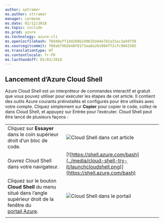 ```yaml
---
author: sptramer
ms.author: sttramer
manager: carmonm
ms.date: 02/12/2018
ms.topic: include
ms.prod: azure
ms.technology: azure-cli
ms.openlocfilehash: 78d48eff1dd268b249633d4de7d1a15ac1e69750
ms.sourcegitcommit: f08abf902b48f8173aa6e261084ff2cfc9043305
ms.translationtype: HT
ms.contentlocale: fr-FR
ms.lasthandoff: 05/03/2018
---
```

## <a name="launch-azure-cloud-shell"></a>Lancement d’Azure Cloud Shell

Azure Cloud Shell est un interpréteur de commandes interactif et gratuit que vous pouvez utiliser pour exécuter les étapes de cet article. Il contient des outils Azure courants préinstallés et configurés pour être utilisés avec votre compte. Cliquez simplement sur **Copier** pour copier le code, collez-le dans Cloud Shell, et appuyez sur Entrée pour l’exécuter.  Cloud Shell peut être lancé de plusieurs façons :

|  |   |
|-----------------------------------------------|---|
| Cliquez sur **Essayer** dans le coin supérieur droit d’un bloc de code. | ![Cloud Shell dans cet article](../media/cloud-shell-try-it/cli-try-it.png) |
| Ouvrez Cloud Shell dans votre navigateur. | [![https://shell.azure.com/bash](../media/cloud-shell-try-it/launchcloudshell.png)](https://shell.azure.com/bash) |
| Cliquez sur le bouton **Cloud Shell** du menu situé dans l’angle supérieur droit de la fenêtre du [portail Azure](https://portal.azure.com). |    ![Cloud Shell dans le portail](../media/cloud-shell-try-it/cloud-shell-menu.png) |
|  |  |

